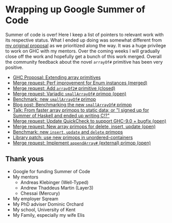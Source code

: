 # Wrapping up Google Summer of Code

Summer of code is over! Here I keep a list of pointers to relevant work with its respective status. What I ended up doing was somewhat different from [my original proposal](gsoc-2020.pdf) as we prioritized along the way. It was a huge privilege to work on GHC with my mentors. Over the coming weeks I will gradually close off the work and hopefully get a bunch of this work merged. Overall the community feedback about the novel `arrayOf#` primitive has been very positive.

- [GHC Proposal: Extending array primitives](https://github.com/ghc-proposals/ghc-proposals/pull/335)
- [Merge request: Perf improvement for Enum instances (merged)](https://gitlab.haskell.org/ghc/ghc/-/merge_requests/3273)
- [Merge request: Add `arrayOf2#` primitive (closed)](https://gitlab.haskell.org/ghc/ghc/-/merge_requests/3372)
- [Merge request: Variadic `smallArrayOf#` primop (open)](https://gitlab.haskell.org/ghc/ghc/-/merge_requests/3571)
- [Benchmark: new `smallArrayOf#` primop](https://github.com/buggymcbugfix/arrayOf-benchmark)
- [Blog post: Benchmarking the new `smallArrayOf#` primop](../2020-08-17-array/post.md)
- [Talk: From faster array primops to static data; or "I signed up for Summer of Haskell and ended up writing C!?"](../../talks/2020-08-28-hiw/abstract.md)
- [Merge request: Update QuickCheck to support GHC-9.0 + bugfix (open)](https://github.com/nick8325/quickcheck/pull/314)
- [Merge request: New array primops for delete, insert, update (open)](https://gitlab.haskell.org/ghc/ghc/-/merge_requests/3951)
- [Benchmark: new `insert`, `update` and `delete` primops](https://github.com/buggymcbugfix/array-benchmark)
- [Library patch: use new primops in unordered-containers](https://github.com/buggymcbugfix/unordered-containers/commit/b23b1107d2095db5383eb9647c547fccc2b9dc3e)
- [Merge request: Implement `appendArray#` (external) primop (open)](https://gitlab.haskell.org/ghc/ghc/-/merge_requests/3952)

## Thank yous

- Google for funding Summer of Code
- My mentors
   - Andreas Klebinger (Well-Typed)
   - Andrew Thaddeus Martin (Layer3)
   - Chessai (Mercury)
- My employer Sqream
- My PhD adviser Dominic Orchard
- My school, University of Kent
- My Family, especially my wife Elis
